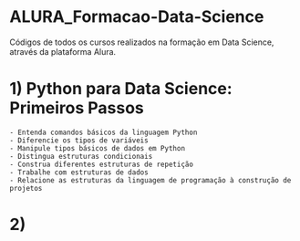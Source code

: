 # ALURA_Formacao-Data-Science
Códigos de todos os cursos realizados na formação em Data Science, através da plataforma Alura.

# 1) Python para Data Science: Primeiros Passos
    - Entenda comandos básicos da linguagem Python
    - Diferencie os tipos de variáveis
    - Manipule tipos básicos de dados em Python
    - Distingua estruturas condicionais
    - Construa diferentes estruturas de repetição
    - Trabalhe com estruturas de dados
    - Relacione as estruturas da linguagem de programação à construção de projetos

# 2) 

